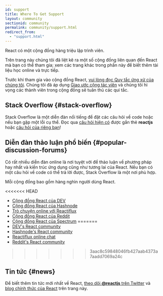 ```yaml
---
id: support
title: Where To Get Support
layout: community
sectionid: community
permalink: community/support.html
redirect_from:
  - "support.html"
---
```


React có một cộng đồng hàng triệu lập trình viên.

Trên trang này chúng tôi đã liệt kê ra một số cộng đồng liên quan đến React mà bạn có thể tham gia; xem các trang khác trong phần này để biết thêm tài liệu học online và trực tiếp.

Trước khi tham gia vào cộng đồng React, [vui lòng đọc Quy tắc ứng xử của chúng tôi](https://github.com/facebook/react/blob/main/CODE_OF_CONDUCT.md). Chúng tôi đã áp dụng [Giao ước cộng tác viên](https://www.contributor-covenant.org/) và chúng tôi hi vọng các thành viên trong cộng đồng sẽ tuân thủ các qui tắc.

## Stack Overflow {#stack-overflow}

Stack Overflow là một diễn đàn nổi tiếng để đặt các câu hỏi về code hoặc nếu bạn gặp một lỗi cụ thể. Đọc qua [câu hỏi hiện có](https://stackoverflow.com/questions/tagged/reactjs) được gắn thẻ **reactjs** hoặc [câu hỏi của riêng bạn](https://stackoverflow.com/questions/ask?tags=reactjs)!

## Diễn đàn thảo luận phổ biến {#popular-discussion-forums}

Có rất nhiều diễn đàn online là nơi tuyệt vời để thảo luận về phương pháp hay nhất và kiến trúc ứng dụng cũng như tương lai của React. Nếu bạn có một câu hỏi về code có thể trả lời được, Stack Overflow là một nơi phù hợp.

Mỗi cộng đồng bao gồm hàng nghìn người dùng React.

<<<<<<< HEAD
* [Cộng đồng React của DEV](https://dev.to/t/react)
* [Cộng đồng React của Hashnode](https://hashnode.com/n/reactjs)
* [Trò chuyện online với Reactiflux](https://discord.gg/reactiflux)
* [Cộng đồng React của Reddit](https://www.reddit.com/r/reactjs/)
* [Cộng đồng React của Spectrum](https://spectrum.chat/react)
=======
* [DEV's React community](https://dev.to/t/react)
* [Hashnode's React community](https://hashnode.com/n/reactjs)
* [Reactiflux online chat](https://discord.gg/reactiflux)
* [Reddit's React community](https://www.reddit.com/r/reactjs/)
>>>>>>> 3aac8c59848046fb427aab4373a7aadd7069a24c

## Tin tức {#news}

Để biết thêm tin tức mới nhất về React, [theo dõi **@reactjs** trên Twitter](https://twitter.com/reactjs) và [blog chính thức của React](/blog/) trên trang này.
